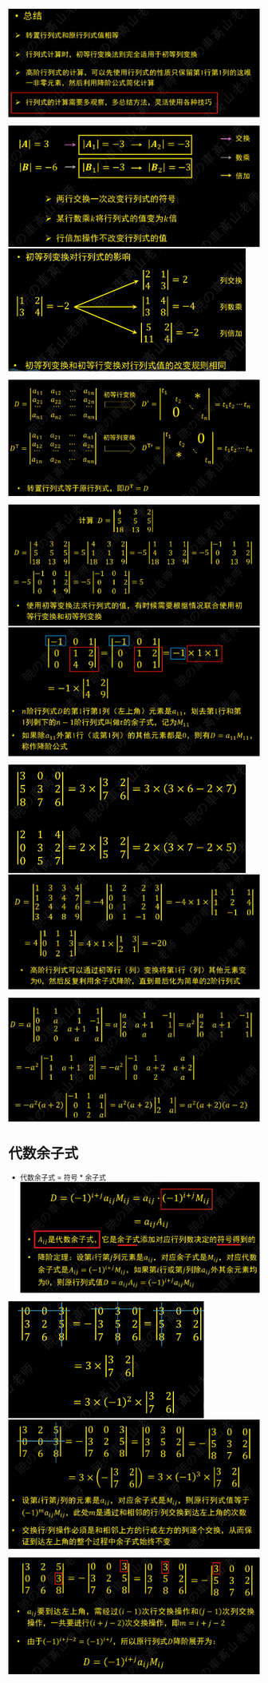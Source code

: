 ![](../photo/Pasted%20image%2020240617143406.png)

![](../photo/Pasted%20image%2020240617142200.png)
![](../photo/Pasted%20image%2020240617144046.png)

![](../photo/Pasted%20image%2020240617144027.png)

![](../photo/Pasted%20image%2020240617144016.png)
![](../photo/Pasted%20image%2020240617143954.png)

![](../photo/Pasted%20image%2020240617143936.png)
![](../photo/Pasted%20image%2020240617143848.png)

![](../photo/Pasted%20image%2020240617143825.png)

# 代数余子式
- 代数余子式 = 符号 * 余子式
![](../photo/Pasted%20image%2020240617145705.png)

![](../photo/Pasted%20image%2020240617145215.png)
![](../photo/Pasted%20image%2020240617145249.png)

![](../photo/Pasted%20image%2020240617145307.png)